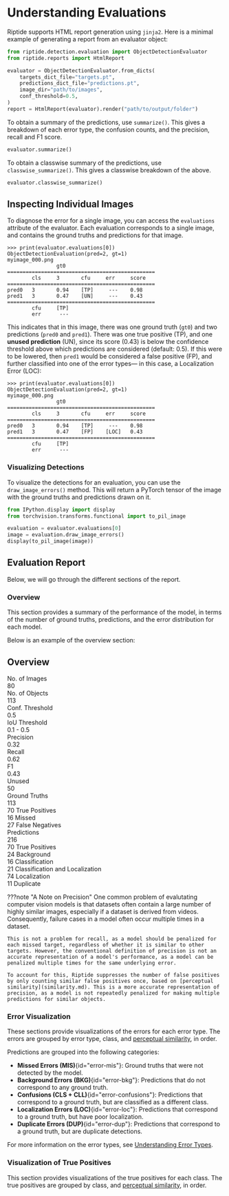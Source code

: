 # Understanding Evaluations

Riptide supports HTML report generation using `jinja2`. Here is a minimal example of generating a report from an evaluator object:

```python
from riptide.detection.evaluation import ObjectDetectionEvaluator
from riptide.reports import HtmlReport

evaluator = ObjectDetectionEvaluator.from_dicts(
    targets_dict_file="targets.pt",
    predictions_dict_file="predictions.pt",
    image_dir="path/to/images",
    conf_threshold=0.5,
)
report = HtmlReport(evaluator).render("path/to/output/folder")
```

To obtain a summary of the predictions, use `summarize()`. This gives a breakdown of each error type, the confusion counts, and the precision, recall and F1 score.
```python
evaluator.summarize()
```

To obtain a classwise summary of the predictions, use `classwise_summarize()`. This gives a classwise breakdown of the above.
```python
evaluator.classwise_summarize()
```

## Inspecting Individual Images
To diagnose the error for a single image, you can access the `evaluations` attribute of the evaluator. Each evaluation corresponds to a single image, and contains the ground truths and predictions for that image.
```pycon
>>> print(evaluator.evaluations[0])
ObjectDetectionEvaluation(pred=2, gt=1)
myimage_000.png
                gt0
================================================
        cls     3       cfu     err     score
================================================
pred0   3       0.94    [TP]     ---    0.98
pred1   3       0.47    [UN]     ---    0.43
================================================
        cfu     [TP]
        err      ---
```
This indicates that in this image, there was one ground truth (`gt0`) and two predictions (`pred0` and `pred1`). There was one true positive (TP), and one **unused prediction** (UN), since its score (0.43) is below the confidence threshold above which predictions are considered (default: 0.5). If this were to be lowered, then `pred1` would be considered a false positive (FP), and further classified into one of the error types&mdash; in this case, a Localization Error (LOC):
```pycon
>>> print(evaluator.evaluations[0])
ObjectDetectionEvaluation(pred=2, gt=1)
myimage_000.png
                gt0
================================================
        cls     3       cfu     err     score
================================================
pred0   3       0.94    [TP]     ---    0.98
pred1   3       0.47    [FP]    [LOC]   0.43
================================================
        cfu     [TP]
        err      ---
```

### Visualizing Detections
To visualize the detections for an evaluation, you can use the `draw_image_errors()` method. This will return a PyTorch tensor of the image with the ground truths and predictions drawn on it.
```python
from IPython.display import display
from torchvision.transforms.functional import to_pil_image

evaluation = evaluator.evaluations[0]
image = evaluation.draw_image_errors()
display(to_pil_image(image))
```

## Evaluation Report

Below, we will go through the different sections of the report.

### Overview
This section provides a summary of the performance of the model, in terms of the number of ground truths, predictions, and the error distribution for each model.

Below is an example of the overview section:

<section id="example-overview" class="example">
<h2>Overview</h2>
<div class="summary-container">
    <div class="summary-row"><div class="summary-item">
        <div class="summary-metric-title gradient">
            No. of Images
        </div>
        <div class="summary-metric-value">80</div>
    </div>
    <div class="summary-item">
        <div class="summary-metric-title gradient">
            No. of Objects
        </div>
        <div class="summary-metric-value">113</div>
    </div>
    <div class="summary-item">
        <div class="summary-metric-title gradient">
            Conf. Threshold
        </div>
        <div class="summary-metric-value">0.5</div>
    </div>
    <div class="summary-item">
        <div class="summary-metric-title gradient">
            IoU Threshold
        </div>
        <div class="summary-metric-value">0.1 - 0.5</div>
    </div>
</div>
<div class="summary-row">
    <div class="summary-item">
        <div class="summary-metric-title gradient">
            Precision
        </div>
        <div class="summary-metric-value">0.32</div>
    </div>
    <div class="summary-item">
        <div class="summary-metric-title gradient">
            Recall
        </div>
        <div class="summary-metric-value">0.62</div>
    </div>
    <div class="summary-item">
        <div class="summary-metric-title gradient">
                F1
        </div>
        <div class="summary-metric-value">0.43</div>
    </div>
    <div class="summary-item">
        <div class="summary-metric-title gradient">
            Unused
        </div>
        <div class="summary-metric-value">50</div>
    </div>
    <div class="break"></div>
    <div class="summary-item" style="flex-grow: 1">
        <span class="summary-metric-title gradient">Ground Truths</span>
        <div class="summary-metric-value">
            <div class="summary-bar">
                <span class="summary-bar-value">113</span>
                <div class="summary-bar-item first" style="--bar-width: 70; --bar-color: rgba(0, 255, 0, 0.8);">
                    <span class="label">70</span>
                    <span class="tooltiptext">True Positives</span>
                </div>
                <div class="summary-bar-item" style="--bar-width: 16; --bar-color: rgba(154, 205, 50, 0.8);">
                    <span class="label">16</span>
                    <span class="tooltiptext">Missed</span>
                </div>
                <div class="summary-bar-item last" style="--bar-width: 27; --bar-color: rgba(255, 0, 0, 0.8);">
                    <span class="label">27</span>
                    <span class="tooltiptext">False Negatives</span>
                </div>
            </div>
        </div>
    </div>
    <div class="break"></div>
    <div class="summary-item" style="flex-grow: 1">
        <span class="summary-metric-title gradient">Predictions</span>
        <div class="summary-metric-value">
             <div class="summary-bar">
                <span class="summary-bar-value">216</span>
                <div class="summary-bar-item first" style="--bar-width: 70; --bar-color: rgba(0, 255, 0, 0.8);">
                    <span class="label">70</span>
                    <span class="tooltiptext">True Positives</span>
                </div>
                <div class="summary-bar-item" style="--bar-width: 24; --bar-color: rgba(255, 0, 255, 0.8);">
                    <span class="label">24</span>
                    <span class="tooltiptext">Background</span>
                </div>
                <div class="summary-bar-item" style="--bar-width: 16; --bar-color: rgba(220, 20, 60, 0.8);">
                    <span class="label">16</span>
                    <span class="tooltiptext">Classification</span>
                </div>
                <div class="summary-bar-item" style="--bar-width: 21; --bar-color: rgba(255, 69, 0, 0.8);">
                    <span class="label">21</span>
                    <span class="tooltiptext">Classification and Localization</span>
                </div>
                <div class="summary-bar-item" style="--bar-width: 74; --bar-color: rgba(255, 215, 0, 0.8);">
                    <span class="label">74</span>
                    <span class="tooltiptext">Localization</span>
                </div>
                <div class="summary-bar-item last" style="--bar-width: 11; --bar-color: rgba(0, 255, 255, 0.8);">
                    <span class="label">11</span>
                    <span class="tooltiptext">Duplicate</span>
                </div>
            </div>
        </div>
    </div>
</div>
</section>

???note "A Note on Precision"
    One common problem of evalutating computer vision models is that datasets often contain a large number of highly similar images, especially if a dataset is derived from videos. Consequently, failure cases in a model often occur multiple times in a dataset.

    This is not a problem for recall, as a model should be penalized for each missed target, regardless of whether it is similar to other targets. However, the conventional definition of precision is not an accurate representation of a model's performance, as a model can be penalized multiple times for the same underlying error.

    To account for this, Riptide suppresses the number of false positives by only counting similar false positives once, based on [perceptual similarity](similarity.md). This is a more accurate representation of precision, as a model is not repeatedly penalized for making multiple predictions for similar objects.


### Error Visualization
These sections provide visualizations of the errors for each error type. The errors are grouped by error type, class, and [perceptual similarity](similarity.md), in order.

Predictions are grouped into the following categories:

- **Missed Errors (MIS)**{id="error-mis"}: Ground truths that were not detected by the model.
- **Background Errors (BKG)**{id="error-bkg"}: Predictions that do not correspond to any ground truth.
- **Confusions (CLS + CLL)**{id="error-confusions"}: Predictions that correspond to a ground truth, but are classified as a different class.
- **Localization Errors (LOC)**{id="error-loc"}: Predictions that correspond to a ground truth, but have poor localization.
- **Duplicate Errors (DUP)**{id="error-dup"}: Predictions that correspond to a ground truth, but are duplicate detections.

For more information on the error types, see [Understanding Error Types](../error_types.md).

### Visualization of True Positives
This section provides visualizations of the true positives for each class. The true positives are grouped by class, and [perceptual similarity](similarity.md), in order.

